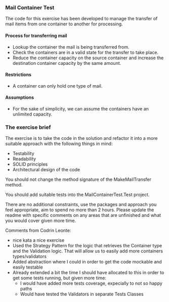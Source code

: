 ### Mail Container Test 

The code for this exercise has been developed to manage the transfer of mail items from one container to another for processing.

#### Process for transferring mail

- Lookup the container the mail is being transferred from.
- Check the containers are in a valid state for the transfer to take place.
- Reduce the container capacity on the source container and increase the destination container capacity by the same amount.

#### Restrictions

- A container can only hold one type of mail.


#### Assumptions

- For the sake of simplicity, we can assume the containers have an unlimited capacity.

### The exercise brief

The exercise is to take the code in the solution and refactor it into a more suitable approach with the following things in mind:

- Testability
- Readability
- SOLID principles
- Architectural design of the code

You should not change the method signature of the MakeMailTransfer method.

You should add suitable tests into the MailContainerTest.Test project.

There are no additional constraints, use the packages and approach you feel appropriate, aim to spend no more than 2 hours. Please update the readme with specific comments on any areas that are unfinished and what you would cover given more time.




Comments from Codrin Leonte:
- nice kata a nice exercise
- Used the Strategy Pattern for the logic that retrieves the Container type and the Validation logic. That will allow us to easily add more containers types/validators
- Added abstraction where I could in order to get the code mockable and easily testable
- Already extended a bit the time I should have allocated to this in order to get some tests running, but given more time:
	- I would have added more tests coverage, expecially to not so happy paths
	- Would have tested the Validators in separate Tests Classes

